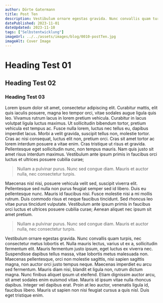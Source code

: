 ```yaml
---
author: Dörte Gatermann
title: Post Ten
description: Vestibulum ornare egestas gravida. Nunc convallis quam turpis, nec consectetur metus lobortis et. Nulla mauris lectus, varius ut ex a, sollicitudin fermentum elit.
datePublished: 2023-11-01
dateUpdated: 2023-11-10
tags: ["Selbstentwicklung"]
imageUrl: ../../assets/images/blog/0010-postTen.jpg
imageAlt: Cover Image
---
```


# Heading Test 01

## Heading Test 02

### Heading Test 03

Lorem ipsum dolor sit amet, consectetur adipiscing elit. Curabitur mattis, elit quis iaculis posuere, magna leo tempor orci, vitae sodales augue ligula quis leo. Vivamus rutrum lacus in lorem pretium vehicula. Curabitur in lacus volutpat ligula luctus maximus. Ut sollicitudin bibendum tortor, pretium vehicula est tempus ac. Fusce nulla lorem, luctus nec tellus eu, dapibus imperdiet lacus. Morbi a velit gravida, suscipit tellus non, molestie tortor. Cras ac nisi consequat, luctus elit non, pretium orci. Cras sit amet tortor ac lorem interdum posuere a vitae enim. Cras tristique ut risus et gravida. Pellentesque eget sollicitudin nunc, non tempus mauris. Nam quis justo sit amet risus interdum maximus. Vestibulum ante ipsum primis in faucibus orci luctus et ultrices posuere cubilia curae;

> Nullam a pulvinar purus. Nunc sed congue diam. Mauris et auctor nulla, nec consectetur turpis.

Maecenas nisl nisi, posuere vehicula velit sed, suscipit viverra elit. Pellentesque sed nulla non purus feugiat semper sed id libero. Duis eu pellentesque nunc. Mauris id faucibus nisi. Fusce molestie nisi a mi mollis rutrum. Duis commodo risus et neque faucibus tincidunt. Sed rhoncus leo vitae purus tincidunt vulputate. Vestibulum ante ipsum primis in faucibus orci luctus et ultrices posuere cubilia curae; Aenean aliquet nec ipsum sit amet pretium.

> Nullam a pulvinar purus. Nunc sed congue diam. Mauris et auctor nulla, nec consectetur turpis.

Vestibulum ornare egestas gravida. Nunc convallis quam turpis, nec consectetur metus lobortis et. Nulla mauris lectus, varius ut ex a, sollicitudin fermentum elit. Mauris fermentum justo ipsum, eget luctus ex viverra nec. Suspendisse dapibus tellus massa, vitae lobortis metus malesuada non. Maecenas pellentesque, orci non molestie sagittis, nisi sapien sagittis magna, non auctor orci justo tempus neque. Maecenas imperdiet eu arcu sed fermentum. Mauris diam nisi, blandit et ligula non, rutrum dictum magna. Nunc finibus aliquet ipsum ut eleifend. Etiam dignissim auctor arcu, sit amet sodales enim euismod vitae. Mauris id ipsum vitae nulla rhoncus dapibus. Integer vel dapibus erat. Proin at leo auctor, venenatis ligula id, faucibus libero. Mauris ut sapien non nisi feugiat cursus a quis nisl. Duis eget tristique enim.
